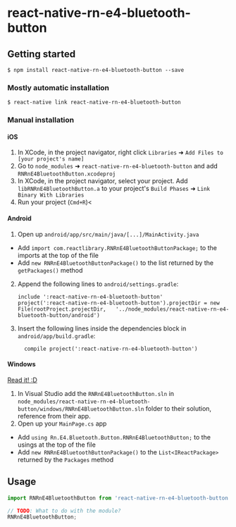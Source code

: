 
# react-native-rn-e4-bluetooth-button

## Getting started

`$ npm install react-native-rn-e4-bluetooth-button --save`

### Mostly automatic installation

`$ react-native link react-native-rn-e4-bluetooth-button`

### Manual installation


#### iOS

1. In XCode, in the project navigator, right click `Libraries` ➜ `Add Files to [your project's name]`
2. Go to `node_modules` ➜ `react-native-rn-e4-bluetooth-button` and add `RNRnE4BluetoothButton.xcodeproj`
3. In XCode, in the project navigator, select your project. Add `libRNRnE4BluetoothButton.a` to your project's `Build Phases` ➜ `Link Binary With Libraries`
4. Run your project (`Cmd+R`)<

#### Android

1. Open up `android/app/src/main/java/[...]/MainActivity.java`
  - Add `import com.reactlibrary.RNRnE4BluetoothButtonPackage;` to the imports at the top of the file
  - Add `new RNRnE4BluetoothButtonPackage()` to the list returned by the `getPackages()` method
2. Append the following lines to `android/settings.gradle`:
  	```
  	include ':react-native-rn-e4-bluetooth-button'
  	project(':react-native-rn-e4-bluetooth-button').projectDir = new File(rootProject.projectDir, 	'../node_modules/react-native-rn-e4-bluetooth-button/android')
  	```
3. Insert the following lines inside the dependencies block in `android/app/build.gradle`:
  	```
      compile project(':react-native-rn-e4-bluetooth-button')
  	```

#### Windows
[Read it! :D](https://github.com/ReactWindows/react-native)

1. In Visual Studio add the `RNRnE4BluetoothButton.sln` in `node_modules/react-native-rn-e4-bluetooth-button/windows/RNRnE4BluetoothButton.sln` folder to their solution, reference from their app.
2. Open up your `MainPage.cs` app
  - Add `using Rn.E4.Bluetooth.Button.RNRnE4BluetoothButton;` to the usings at the top of the file
  - Add `new RNRnE4BluetoothButtonPackage()` to the `List<IReactPackage>` returned by the `Packages` method


## Usage
```javascript
import RNRnE4BluetoothButton from 'react-native-rn-e4-bluetooth-button';

// TODO: What to do with the module?
RNRnE4BluetoothButton;
```
  